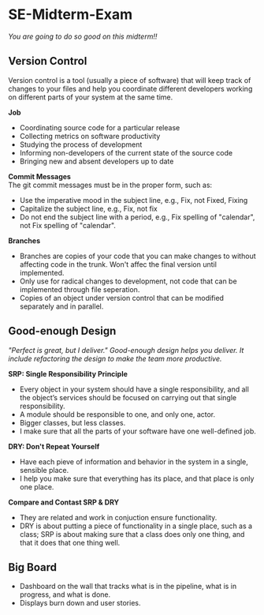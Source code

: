 # SE-Midterm-Exam  
*You are going to do so good on this midterm!!*  

## Version Control  
Version control is a tool (usually a piece of software) that will keep track of changes to your files and help you coordinate different developers working on different parts of your system at the same time.

**Job**  
- Coordinating source code for a particular release
- Collecting metrics on software productivity
- Studying the process of development
- Informing non-developers of the current state of the source code
- Bringing new and absent developers up to date  

**Commit Messages**  
The git commit messages must be in the proper form, such as:
- Use the imperative mood in the subject line, e.g., Fix, not Fixed, Fixing
- Capitalize the subject line, e.g., Fix, not fix
- Do not end the subject line with a period, e.g., Fix spelling of "calendar", not Fix spelling of "calendar".

**Branches**  
- Branches are copies of your code that you can make changes to without affecting code in the trunk. Won't affec the final version until implemented.
- Only use for radical changes to development, not code that can be implemented through file seperation.
- Copies of an object under version control that can be modified separately and in parallel.  

## Good-enough Design  
*"Perfect is great, but I deliver."*
*Good-enough design helps you deliver. It include refactoring the design to make the team more productive.*  

**SRP: Single Responsibility Principle**  
- Every object in your system should have a single responsibility, and all the object’s services should be focused on carrying out that single responsibility.
- A module should be responsible to one, and only one, actor.  
- Bigger classes, but less classes.
- I make sure that all the parts of your software have one well-defined job.

**DRY: Don't Repeat Yourself**  
- Have each pieve of information and behavior in the system in a single, sensible place.
- I help you make sure that everything has its place, and that place is only one place.  

**Compare and Contast SRP & DRY**  
- They are related and work in conjuction ensure functionality.  
- DRY is about putting a piece of functionality in a single place, such as a class; SRP is about making sure that a class does only one thing, and that it does that one thing well.  

## Big Board

- Dashboard on the wall that tracks what is in the pipeline, what is in progress, and what is done.
- Displays burn down and user stories.

